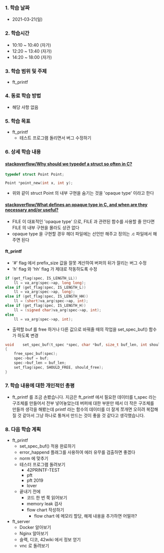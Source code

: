 ### 1. 학습 날짜

- 2021-03-21(일)

### 2. 학습시간

- 10:10 ~ 10:40 (자가)
- 12:20 ~ 13:40 (자가)
- 14:20 ~ 18:00 (자가)

### 3. 학습 범위 및 주제

- ft\_printf

### 4. 동료 학습 방법

- 해당 사항 없음

### 5. 학습 목표

- ft\_printf
  - 테스트 프로그램 돌리면서 버그 수정하기

### 6. 상세 학습 내용

#### [stackoverflow/Why should we typedef a struct so often in C?](https://stackoverflow.com/questions/252780/why-should-we-typedef-a-struct-so-often-in-c)

```c
typedef struct Point Point;

Point *point_new(int x, int y);
```

- 위와 같이 struct Point 의 내부 구현을 숨기는 것을 'opaque type' 이라고 한다

#### [stackoverflow/What defines an opaque type in C, and when are they necessary and/or useful?](https://stackoverflow.com/questions/2301454/what-defines-an-opaque-type-in-c-and-when-are-they-necessary-and-or-useful)

- FILE 이 대표적인 'opaque type' 으로, FILE 과 관련된 함수를 사용할 줄 안다면 FILE 의 내부 구현을 몰라도 상관 없다
- opaque type 을 구현할 경우 헤더 파일에는 선언만 해주고 정의는 .c 파일에서 해주면 된다

#### ft\_printf

- '#' flag 에서 prefix\_size 값을 잘못 계산하여 버퍼의 뒤가 잘리는 버그 수정
- 'h' flag 와 'hh' flag 가 제대로 작동하도록 수정

```c
if (get_flag(spec, IS_LENGTH_LL))
    ll = va_arg(spec->ap, long long);
else if (get_flag(spec, IS_LENGTH_L))
    ll = va_arg(spec->ap, long);
else if (get_flag(spec, IS_LENGTH_HH))
    ll = (short)va_arg(spec->ap, int);
else if (get_flag(spec, IS_LENGTH_H))
    ll = (signed char)va_arg(spec->ap, int);
else
    ll = va_arg(spec->ap, int);
```

- 출력할 buf 를 free 하거나 다른 값으로 바꿔줄 때의 작업을 set\_spec\_buf() 함수가 하도록 변경

```c
void    set_spec_buf(t_spec *spec, char *buf, size_t buf_len, int should_free)
{
    free_spec_buf(spec);
    spec->buf = buf;
    spec->buf_len = buf_len;
    set_flag(spec, SHOULD_FREE, should_free);
}
```

### 7. 학습 내용에 대한 개인적인 총평

- ft\_printf 를 조금 손봤습니다. 지금은 ft\_printf 에서 필요한 데이터를 t\_spec 라는 구조체를 만들어서 전부 넣어놓았는데 버퍼에 대한 부분만 떼서 더 작은 구조체를 만들까 생각을 해봤는데 printf 라는 함수의 데이터를 더 잘게 쪼개면 오히려 복잡해질 것 같아서 그냥 하나로 퉁쳐서 만드는 것이 좋을 것 같다고 생각했습니다.

### 8. 다음 학습 계획

- ft\_printf
  - set\_spec\_buf() 적용 완료하기 
  - error\_happend 플래그를 사용하여 에러 유무를 검출하면 좋겠다
  - norm 에 맞추기
  - 테스터 프로그램 돌려보기
    - 42PRINTF-TEST
    - pft
    - pft 2019
    - lover
  - 끝내기 전에
    - 코드 한 번 쭉 읽어보기
    - memory leak 검사
    - flow chart 작성하기
      - flow chart 에 메모리 할당, 해제 내용을 추가하면 어떨까?
- ft\_server
  - Docker 알아보기
  - Nginx 알아보기
  - 슬랙, 디코, 42wiki 에서 정보 얻기
  - vnc 로 돌려보기
